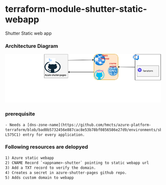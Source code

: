 # terraform-module-shutter-static-webapp
Shutter Static web app

### Architecture Diagram
![Architecture](shutter_architecture_diagram.drawio.png)

### prerequisite 
    - Needs a [dns-zone-name](https://github.com/hmcts/azure-platform-terraform/blob/bad0b5732456e887cac8e53b78bf0856586e27d9/environments/sbox/sbox.tfvars#L575C1-L575C1) entry for every application.
### Following resources are delopyed
    1) Azure static webapp
    2) CNAME Record `<appname>-shutter` pointing to static webapp url
    3) Add a TXT record to verify the domain. 
    4) Creates a secret in azure-shutter-pages github repo. 
    5) Adds custom domain to webapp


